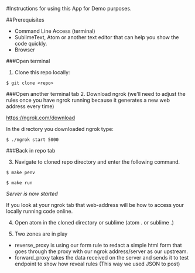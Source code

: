 #Instructions for using this App for Demo purposes.

##Prerequisites
- Command Line Access (terminal)
- SublimeText, Atom or another text editor that can help you show the code quickly.
- Browser


###Open terminal

1. Clone this repo locally:

```
$ git clone <repo>

```

###Open another terminal tab
2. Download ngrok (we'll need to adjust the rules once you have ngrok running because it generates a new web address every time)

https://ngrok.com/download

In the directory you downloaded ngrok type:

```
$ ./ngrok start 5000

```

###Back in repo tab

3. Navigate to cloned repo directory and enter the following command.

```
$ make penv

```

```
$ make run
```

*Server is now started*

If you look at your ngrok tab that web-address will be how to access your locally running code online.

4. Open atom in the cloned directory or sublime (atom . or sublime .)



5. Two zones are in play
- reverse_proxy is using our form rule to redact a simple html form that goes through the proxy with our ngrok address/server as our upstream.
- forward_proxy takes the data received on the server and sends it to test endpoint to show how reveal rules (This way we used JSON to post)
